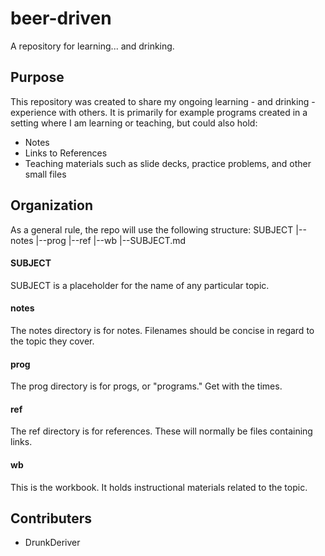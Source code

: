 # beer-driven
A repository for learning... and drinking.

## Purpose
This repository was created to share my ongoing learning - and drinking - experience with others. It is primarily for example programs created in a setting where I am learning or teaching, but could also hold:
- Notes
- Links to References
- Teaching materials such as slide decks, practice problems, and other small files

## Organization
As a general rule, the repo will use the following structure:
SUBJECT
  \|--notes
  \|--prog
  \|--ref
  \|--wb
  \|--SUBJECT.md

#### SUBJECT
SUBJECT is a placeholder for the name of any particular topic.

#### notes
The notes directory is for notes. Filenames should be concise in regard to the topic they cover.

#### prog
The prog directory is for progs, or "programs." Get with the times.

#### ref
The ref directory is for references. These will normally be files containing links.

#### wb
This is the workbook. It holds instructional materials related to the topic.

## Contributers
- DrunkDeriver
